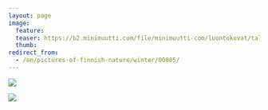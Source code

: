 ```yaml
---
layout: page
image:
  feature:
  teaser: https://b2.minimuutti.com/file/minimuutti-com/luontokuvat/talvi/IMG10241-245px.jpg
  thumb:
redirect_from:
  - /en/pictures-of-finnish-nature/winter/00005/
---
```


[![](https://b2.minimuutti.com/file/minimuutti-com/luontokuvat/talvi/IMG10241-800px.jpg)](https://dl.dropboxusercontent.com/sh/ea1wtnz7z734o12/AAA5DKIYb8ioGyzNEys-RMGfa/luontokuvat/talvi/IMG10241.jpg)

[![](https://b2.minimuutti.com/file/minimuutti-com/luontokuvat/talvi/IMG10243-800px.jpg)](https://dl.dropboxusercontent.com/sh/ea1wtnz7z734o12/AAAse6HVocwDYQYAHxfue1qma/luontokuvat/talvi/IMG10243.jpg)
